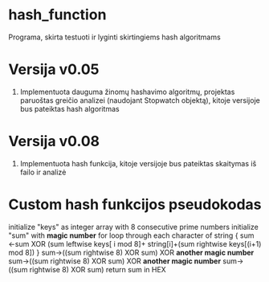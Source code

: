 # hash_function
Programa, skirta testuoti ir lyginti skirtingiems hash algoritmams
# Versija **v0.05**
1. Implementuota dauguma žinomų hashavimo algoritmų, projektas paruoštas greičio analizei (naudojant Stopwatch objektą), kitoje versijoje bus pateiktas hash algoritmas
# Versija **v0.08**
1. Implementuota hash funkcija, kitoje versijoje bus pateiktas skaitymas iš failo ir analizė
# Custom hash funkcijos pseudokodas

initialize "keys" as integer array with 8 consecutive prime numbers
initialize "sum" with **magic number**
  for loop through each character of string
  {
      sum <-sum XOR (sum leftwise keys[ i mod 8]+ string[i]+(sum rightwise keys[(i+1) mod 8])
  }
  sum->((sum rightwise 8) XOR sum) XOR **another magic number**
  sum->((sum rightwise 8) XOR sum) XOR **another magic number**
  sum->((sum rightwise 8) XOR sum)
  return sum in HEX
